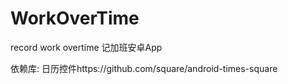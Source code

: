 # WorkOverTime
record work overtime 记加班安卓App

依赖库:
日历控件https://github.com/square/android-times-square
